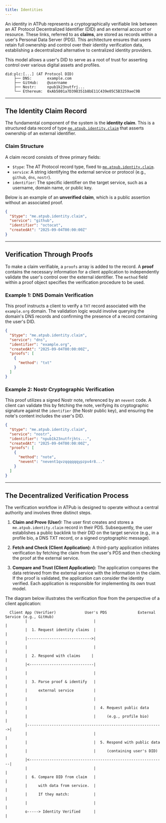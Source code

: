 ```yaml
---
title: Identities
---
```


An identity in ATPub represents a cryptographically verifiable link between an AT Protocol Decentralized Identifier (DID) and an external account or resource. These links, referred to as **claims**, are stored as records within a user's Personal Data Server (PDS). This architecture ensures that users retain full ownership and control over their identity verification data, establishing a decentralized alternative to centralized identity providers.

This model allows a user's DID to serve as a root of trust for asserting control over various digital assets and profiles.

```
did:plc:[...] (AT Protocol DID)
    ├── DNS:       example.com
    ├── GitHub:    @username
    ├── Nostr:     npub1k23nutfrj...
    └── Ethereum:  0xAb5801a7D398351b8bE11C439e05C5B3259aeC9B
```

-----

## The Identity Claim Record

The fundamental component of the system is the **identity claim**. This is a structured data record of type [`me.atpub.identity.claim`](/lexicons/identity-claim/) that asserts ownership of an external identifier.

### Claim Structure

A claim record consists of three primary fields:

  * `$type`: The AT Protocol record type, fixed to [`me.atpub.identity.claim`](/lexicons/identity-claim/).
  * `service`: A string identifying the external service or protocol (e.g., `github`, `dns`, `nostr`).
  * `identifier`: The specific identifier on the target service, such as a username, domain name, or public key.

Below is an example of an **unverified claim**, which is a public assertion without an associated proof.

```json
{
  "$type": "me.atpub.identity.claim",
  "service": "github",
  "identifier": "octocat",
  "createdAt": "2025-09-04T00:00:00Z"
}
```

-----

## Verification Through Proofs

To make a claim verifiable, a `proofs` array is added to the record. A **proof** contains the necessary information for a client application to independently validate the user's control over the external identifier. The `method` field within a proof object specifies the verification procedure to be used.

### Example 1: DNS Domain Verification

This proof instructs a client to verify a `TXT` record associated with the `example.org` domain. The validation logic would involve querying the domain's DNS records and confirming the presence of a record containing the user's DID.

```json
{
  "$type": "me.atpub.identity.claim",
  "service": "dns",
  "identifier": "example.org",
  "createdAt": "2025-09-04T00:00:00Z",
  "proofs": [
    {
      "method": "txt"
    }
  ]
}
```

### Example 2: Nostr Cryptographic Verification

This proof utilizes a signed Nostr note, referenced by an `nevent` code. A client can validate this by fetching the note, verifying its cryptographic signature against the `identifier` (the Nostr public key), and ensuring the note's content includes the user's DID.

```json
{
  "$type": "me.atpub.identity.claim",
  "service": "nostr",
  "identifier": "npub1k23nutfrjhts...",
  "createdAt": "2025-09-04T00:00:00Z",
  "proofs": [
    {
      "method": "note",
      "nevent": "nevent1qvzqqqqqqypzpv4r8..."
    }
  ]
}
```

-----

## The Decentralized Verification Process

The verification workflow in ATPub is designed to operate without a central authority and involves three distinct steps.

1.  **Claim and Prove (User):** The user first creates and stores a `me.atpub.identity.claim` record in their PDS. Subsequently, the user establishes a public backlink to their DID on the target service (e.g., in a profile bio, a DNS TXT record, or a signed cryptographic message).

2.  **Fetch and Check (Client Application):** A third-party application initiates verification by fetching the claim from the user's PDS and then checking the proof at the external service.

3.  **Compare and Trust (Client Application):** The application compares the data retrieved from the external service with the information in the claim. If the proof is validated, the application can consider the identity verified. Each application is responsible for implementing its own trust model.

The diagram below illustrates the verification flow from the perspective of a client application:

```
  Client App (Verifier)             User's PDS              External Service (e.g., GitHub)
         |                              |                               |
         |  1. Request identity claims  |                               |
         |----------------------------->|                               |
         |                              |                               |
         |  2. Respond with claims     |                               |
         |<-----------------------------|                               |
         |                              |                               |
         |  3. Parse proof & identify   |                               |
         |     external service         |                               |
         |                              |                               |
         |                              |  4. Request public data       |
         |                              |     (e.g., profile bio)       |
         |------------------------------------------------------------->|
         |                              |                               |
         |                              |  5. Respond with public data  |
         |                              |     (containing user's DID)   |
         |<-------------------------------------------------------------|
         |                              |                               |
         |  6. Compare DID from claim   |                               |
         |     with data from service.  |                               |
         |     If they match:           |                               |
         |                              |                               |
         o-----> Identity Verified      |                               |

```